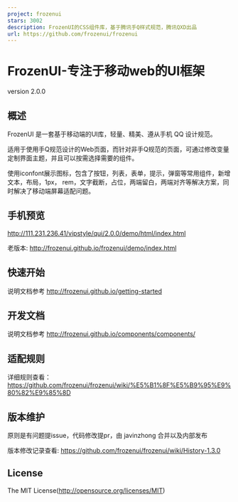 ```yaml
---
project: frozenui
stars: 3002
description: FrozenUI的CSS组件库，基于腾讯手Q样式规范，腾讯QXD出品
url: https://github.com/frozenui/frozenui
---
```


FrozenUI-专注于移动web的UI框架
======================

version 2.0.0

概述
--

FrozenUI 是一套基于移动端的UI库，轻量、精美、遵从手机 QQ 设计规范。

适用于使用手Q规范设计的Web页面，而针对非手Q规范的页面，可通过修改变量定制界面主题，并且可以按需选择需要的组件。

使用iconfont展示图标，包含了按钮，列表，表单，提示，弹窗等常用组件，新增文本，布局，1px， rem，文字截断，占位，两端留白，两端对齐等解决方案，同时解决了移动端屏幕适配问题。

手机预览
----

http://111.231.236.41/vipstyle/qui/2.0.0/demo/html/index.html

老版本: http://frozenui.github.io/frozenui/demo/index.html

快速开始
----

说明文档参考 http://frozenui.github.io/getting-started

开发文档
----

说明文档参考 http://frozenui.github.io/components/components/

适配规则
----

详细规则查看： https://github.com/frozenui/frozenui/wiki/%E5%B1%8F%E5%B9%95%E9%80%82%E9%85%8D

版本维护
----

原则是有问题提issue，代码修改提pr，由 javinzhong 合并以及内部发布

版本修改记录查看: https://github.com/frozenui/frozenui/wiki/History-1.3.0

License
-------

The MIT License(http://opensource.org/licenses/MIT)
